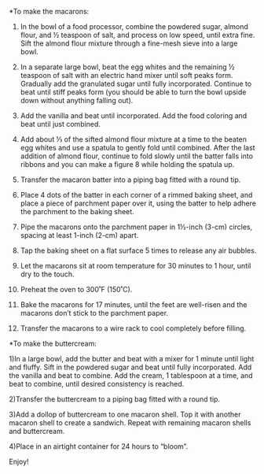 *To make the macarons: 

1) In the bowl of a food processor, combine the powdered sugar, almond flour, and ½ teaspoon of salt, and process on low speed, until extra fine. Sift the almond flour mixture through a fine-mesh sieve into a large bowl.

2) In a separate large bowl, beat the egg whites and the remaining ½ teaspoon of salt with an electric hand mixer until soft peaks form. Gradually add the granulated sugar until fully incorporated. Continue to beat until stiff peaks form (you should be able to turn the bowl upside down without anything falling out).

3) Add the vanilla and beat until incorporated. Add the food coloring and beat until just combined.

4) Add about ⅓ of the sifted almond flour mixture at a time to the beaten egg whites and use a spatula to gently fold until combined. After the last addition of almond flour, continue to fold slowly until the batter falls into ribbons and you can make a figure 8 while holding the spatula up.

5) Transfer the macaron batter into a piping bag fitted with a round tip.

6) Place 4 dots of the batter in each corner of a rimmed baking sheet, and place a piece of parchment paper over it, using the batter to help adhere the parchment to the baking sheet.

7) Pipe the macarons onto the parchment paper in 1½-inch (3-cm) circles, spacing at least 1-inch (2-cm) apart.

8) Tap the baking sheet on a flat surface 5 times to release any air bubbles.

9) Let the macarons sit at room temperature for 30 minutes to 1 hour, until dry to the touch.

10) Preheat the oven to 300˚F (150˚C).

11) Bake the macarons for 17 minutes, until the feet are well-risen and the macarons don’t stick to the parchment paper.

12) Transfer the macarons to a wire rack to cool completely before filling.

*To make the buttercream: 

1)In a large bowl, add the butter and beat with a mixer for 1 minute until light and fluffy. Sift in the powdered sugar and beat until fully incorporated. Add the vanilla and beat to combine. Add the cream, 1 tablespoon at a time, and beat to combine, until desired consistency is reached.

2)Transfer the buttercream to a piping bag fitted with a round tip.

3)Add a dollop of buttercream to one macaron shell. Top it with another macaron shell to create a sandwich. Repeat with remaining macaron shells and buttercream.

4)Place in an airtight container for 24 hours to “bloom”.

Enjoy!